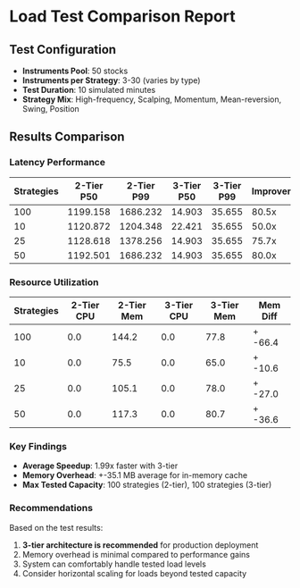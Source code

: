 # Load Test Comparison Report

## Test Configuration

- **Instruments Pool**: 50 stocks
- **Instruments per Strategy**: 3-30 (varies by type)
- **Test Duration**: 10 simulated minutes
- **Strategy Mix**: High-frequency, Scalping, Momentum, Mean-reversion, Swing, Position

## Results Comparison

### Latency Performance

| Strategies | 2-Tier P50 | 2-Tier P99 | 3-Tier P50 | 3-Tier P99 | Improvement |
|------------|------------|------------|------------|------------|-------------|
|        100 |   1199.158 |   1686.232 |     14.903 |     35.655 | 80.5x       |
|         10 |   1120.872 |   1204.348 |     22.421 |     35.655 | 50.0x       |
|         25 |   1128.618 |   1378.256 |     14.903 |     35.655 | 75.7x       |
|         50 |   1192.501 |   1686.232 |     14.903 |     35.655 | 80.0x       |

### Resource Utilization

| Strategies | 2-Tier CPU | 2-Tier Mem | 3-Tier CPU | 3-Tier Mem | Mem Diff |
|------------|------------|------------|------------|------------|----------|
|        100 |        0.0 |      144.2 |        0.0 |       77.8 | +   -66.4 |
|         10 |        0.0 |       75.5 |        0.0 |       65.0 | +   -10.6 |
|         25 |        0.0 |      105.1 |        0.0 |       78.0 | +   -27.0 |
|         50 |        0.0 |      117.3 |        0.0 |       80.7 | +   -36.6 |

### Key Findings

- **Average Speedup**: 1.99x faster with 3-tier
- **Memory Overhead**: +-35.1 MB average for in-memory cache
- **Max Tested Capacity**: 100 strategies (2-tier), 100 strategies (3-tier)

### Recommendations

Based on the test results:

1. **3-tier architecture is recommended** for production deployment
2. Memory overhead is minimal compared to performance gains
3. System can comfortably handle tested load levels
4. Consider horizontal scaling for loads beyond tested capacity
